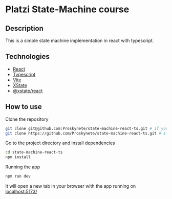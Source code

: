 # Platzi State-Machine course

## Description

This is a simple state machine implementation in react with typescript.

## Technologies

- [React](https://reactjs.org/)
- [Typescript](https://www.typescriptlang.org/)
- [Vite](https://vitejs.dev/)
- [XState](https://xstate.js.org/docs/)
- [@xstate/react](https://xstate.js.org/docs/packages/xstate-react/)

## How to use

Clone the repository

```bash
git clone git@github.com:Proskynete/state-machine-react-ts.git # if you use ssh
git clone https://github.com/Proskynete/state-machine-react-ts.git # if you use https
```

Go to the project directory and install dependencies

```bash
cd state-machine-react-ts
npm install
```

Running the app

```bash
npm run dev
```

It will open a new tab in your browser with the app running on [localhost:5173/](http://localhost:5173/)
